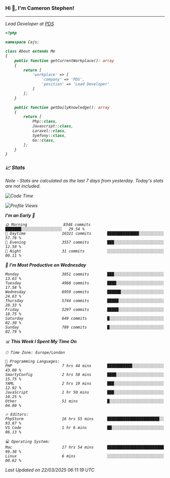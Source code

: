 ### Hi 👋, I'm Cameron Stephen!
<hr>
<p><em>Lead Developer at <a href="https://prindatasolutions.co.uk">PDS</a></p>


```php
<?php

namespace Cajs;

class About extends Me
{
    public function getCurrentWorkplace(): array
    {
        return [
            'workplace' => [
                'company' => 'PDS',
                'position' => 'Lead Developer'
            ]
        ];
    }

    public function getDailyKnowledge(): array
    {
        return [
            Php::class,
            Javascript::class,
            Laravel::class,
            Symfony::class,
            Go::class,
        ];
    }
}
```

### 📈 Stats
<p><em>Note - Stats are calculated as the last 7 days from yesterday. Today's stats are not included.</em></p>


<!--START_SECTION:waka-->
![Code Time](http://img.shields.io/badge/Code%20Time-4%2C415%20hrs%2016%20mins-blue)

![Profile Views](http://img.shields.io/badge/Profile%20Views-0-blue)

**I'm an Early 🐤** 

```text
🌞 Morning                8348 commits        ███████░░░░░░░░░░░░░░░░░░   29.54 % 
🌆 Daytime                16321 commits       ██████████████░░░░░░░░░░░   57.76 % 
🌃 Evening                3557 commits        ███░░░░░░░░░░░░░░░░░░░░░░   12.59 % 
🌙 Night                  31 commits          ░░░░░░░░░░░░░░░░░░░░░░░░░   00.11 % 
```
📅 **I'm Most Productive on Wednesday** 

```text
Monday                   3851 commits        ███░░░░░░░░░░░░░░░░░░░░░░   13.63 % 
Tuesday                  4968 commits        ████░░░░░░░░░░░░░░░░░░░░░   17.58 % 
Wednesday                6959 commits        ██████░░░░░░░░░░░░░░░░░░░   24.63 % 
Thursday                 5744 commits        █████░░░░░░░░░░░░░░░░░░░░   20.33 % 
Friday                   5297 commits        █████░░░░░░░░░░░░░░░░░░░░   18.75 % 
Saturday                 649 commits         █░░░░░░░░░░░░░░░░░░░░░░░░   02.30 % 
Sunday                   789 commits         █░░░░░░░░░░░░░░░░░░░░░░░░   02.79 % 
```


📊 **This Week I Spent My Time On** 

```text
🕑︎ Time Zone: Europe/London

💬 Programming Languages: 
PHP                      7 hrs 44 mins       ███████████░░░░░░░░░░░░░░   43.00 % 
SmartyConfig             2 hrs 50 mins       ████░░░░░░░░░░░░░░░░░░░░░   15.75 % 
YAML                     2 hrs 19 mins       ███░░░░░░░░░░░░░░░░░░░░░░   12.92 % 
JavaScript               1 hr 50 mins        ███░░░░░░░░░░░░░░░░░░░░░░   10.25 % 
Other                    51 mins             █░░░░░░░░░░░░░░░░░░░░░░░░   04.80 % 

🔥 Editors: 
PhpStorm                 16 hrs 55 mins      ███████████████████████░░   93.87 % 
VS Code                  1 hr 6 mins         ██░░░░░░░░░░░░░░░░░░░░░░░   06.13 % 

💻 Operating System: 
Mac                      17 hrs 54 mins      █████████████████████████   99.38 % 
Linux                    6 mins              ░░░░░░░░░░░░░░░░░░░░░░░░░   00.62 % 
```


 Last Updated on 22/03/2025 06:11:19 UTC
<!--END_SECTION:waka-->
